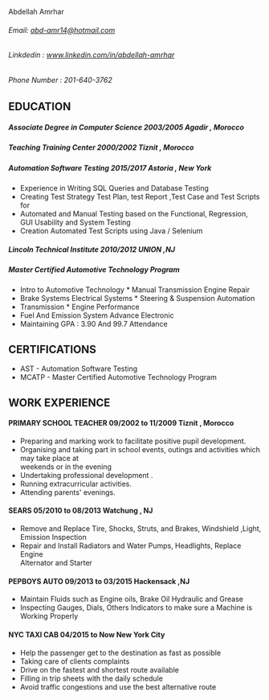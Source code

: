  Abdellah Amrhar
 ###### Email: abd-amr14@hotmail.com
 ###### Linkdedin :  www.linkedin.com/in/abdellah-amrhar
 ###### Phone Number : 201-640-3762
 
## EDUCATION 

##### Associate Degree  in Computer Science                        2003/2005                       Agadir , Morocco
##### Teaching Training Center                                     2000/2002                       Tiznit , Morocco
##### Automation Software Testing                                  2015/2017                        Astoria , New York
 *  Experience in Writing SQL Queries and Database Testing
 *  Creating Test Strategy  Test Plan, test Report ,Test Case and Test Scripts for 
 *  Automated and  Manual Testing based on the Functional, Regression, GUI Usability and System Testing           
 *  Creation Automated Test Scripts using Java / Selenium
##### Lincoln Technical Institute        2010/2012        UNION ,NJ 
##### Master Certified Automotive Technology Program 
 *  Intro to Automotive Technology               *  Manual Transmission Engine Repair                                       
 *  Brake Systems Electrical Systems             *  Steering & Suspension Automation 
 *  Transmission                                 *  Engine Performance 
 *  Fuel And Emission System Advance Electronic 
 *  Maintaining GPA : 3.90 And 99.7 Attendance
## CERTIFICATIONS
 *  AST - Automation Software Testing 
 *  MCATP - Master Certified Automotive Technology Program
## WORK EXPERIENCE
#### PRIMARY SCHOOL TEACHER                09/2002 to 11/2009                     Tiznit , Morocco 
 *  Preparing and marking work to facilitate positive pupil development. 
 *  Organising and taking part in school events, outings and activities which may take place at                
    weekends or in the evening
 *  Undertaking professional development . 
 *  Running extracurricular activities.
 *  Attending parents' evenings.
#### SEARS                                  05/2010 to  08/2013                       Watchung , NJ
 *  Remove and Replace Tire, Shocks, Struts, and Brakes, Windshield ,Light, Emission Inspection
 *  Repair and Install Radiators and Water Pumps, Headlights, Replace Engine   
    Alternator  and Starter 
#### PEPBOYS AUTO                           09/2013  to 03/2015                           Hackensack ,NJ
 *  Maintain Fluids such as Engine oils, Brake Oil Hydraulic and Grease
 *  Inspecting Gauges, Dials, Others Indicators to make sure a Machine is 
    Working Properly
#### NYC TAXI CAB              04/2015  to  Now                         New York City
 *  Help the passenger get to the destination as fast as possible
 *  Taking care of clients complaints
 *  Drive on the fastest and shortest route available
 *  Filling in trip sheets with the daily schedule
 *  Avoid traffic congestions and use the best alternative route
